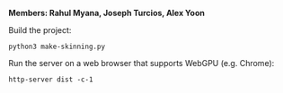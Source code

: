 **Members: Rahul Myana, Joseph Turcios, Alex Yoon**

Build the project:

`python3 make-skinning.py`

Run the server on a web browser that supports WebGPU (e.g. Chrome):

`http-server dist -c-1`
